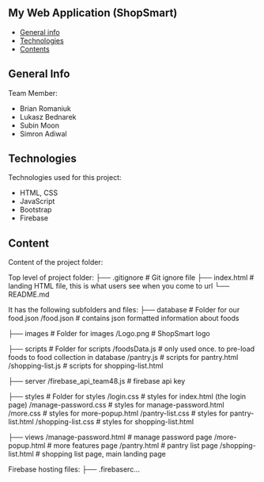 ## My Web Application (ShopSmart)

* [General info](#general-info)
* [Technologies](#technologies)
* [Contents](#content)

## General Info
Team Member:
* Brian Romaniuk
* Lukasz Bednarek
* Subin Moon
* Simron Adiwal
	
## Technologies
Technologies used for this project:
* HTML, CSS
* JavaScript
* Bootstrap 
* Firebase
	
## Content
Content of the project folder:

 Top level of project folder: 
├── .gitignore               # Git ignore file
├── index.html               # landing HTML file, this is what users see when you come to url
└── README.md

It has the following subfolders and files:
├── database                 # Folder for our food.json
    /food.json               # contains json formatted information about foods

├── images                   # Folder for images
    /Logo.png                # ShopSmart logo

├── scripts                  # Folder for scripts
    /foodsData.js            # only used once. to pre-load foods to food collection in database
    /pantry.js              # scripts for pantry.html
    /shopping-list.js       # scripts for shopping-list.html

├── server
    /firebase_api_team48.js  # firebase api key

├── styles                   # Folder for styles
    /login.css               # styles for index.html (the login page)
    /manage-password.css     # styles for manage-password.html
    /more.css               # styles for more-popup.html
    /pantry-list.css        # styles for pantry-list.html
    /shopping-list.css      # styles for shopping-list.html

├── views
    /manage-password.html    # manage password page
    /more-popup.html        # more features page
    /pantry.html            # pantry list page
    /shopping-list.html     # shopping list page, main landing page


Firebase hosting files: 
├── .firebaserc...



<!-- Tips for file naming files and folders:
* use lowercase with no spaces
* use dashes (not underscore) for word separation -->

